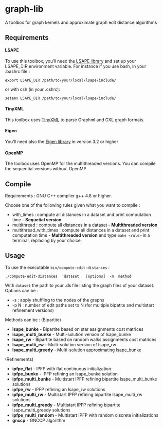 # graph-lib

A toolbox for graph kernels and approximate graph edit distance algorithms

## Requirements

#### LSAPE

To use this toolbox, you'll need the [LSAPE library](https://bougleux.users.greyc.fr/lsape/) and set up your 
LSAPE_DIR environment variable. For instance if you use bash, in your .bashrc file :

    export LSAPE_DIR /path/to/your/local/lsape/include/

or with csh (in your .cshrc):

    setenv LSAPE_DIR /path/to/your/local/lsape/include/

#### TinyXML

This toolbox uses [TinyXML](http://www.grinninglizard.com/tinyxml/) to parse Graphml and GXL graph formats.

#### Eigen

You'll need also the [Eigen library](http://eigen.tuxfamily.org/index.php) in version 3.2 or higher

#### OpenMP

The toolbox uses OpenMP for the multithreaded versions. You can compile the sequential versions without OpenMP.

## Compile

Requirements : GNU C++ compiler g++ 4.8 or higher.

Choose one of the following rules given what you want to compile :
* with_times : compute all distances in a dataset and print computation time - **Sequetial version**
* multithread : compute all distances in a dataset - **Multithreaded version**
* multithread_with_times : compute all distances in a dataset and print computation time - **Multithreaded version**
and type `make <rule>` in a terminal, replacing <rule> by your choice.


## Usage

To use the executable `bin/compute-edit-distances` :
     
    ./compute-edit-distances   dataset   [options]  -m  method 

With `dataset` the path to your .ds file listing the graph files of your dataset.
Options can be :
* -s : apply shuffling to the nodes of the graphs
* -p N : number of edit paths set to N (for multiple bipatite and multistart refinement versions)

Methods can be :
(Bipartite)
* **lsape_bunke** - Bipartite based on star assignments cost matrices
* **lsape_multi_bunke** - Multi-solution version of lsape_bunke
* **lsape_rw** - Bipartite based on random walks assignments cost matrices
* **lsape_multi_rw** - Multi-solution version of lsape_rw
* **lsape_multi_greedy** - Multi-solution approximating lsape_bunke

(Refinements)
* **ipfpe_flat** - IPFP with flat continuous initialization
* **ipfpe_bunke** - IPFP refining an lsape_bunke solution
* **ipfpe_multi_bunke** - Multistart IPFP refining bipartite lsape_multi_bunke solutions
* **ipfpe_rw** - IPFP refining an lsape_rw solutions
* **ipfpe_multi_rw** - Multistart IPFP refining bipartite lsape_multi_rw solutions
* **ipfpe_multi_greedy** - Multistart IPFP refining bipartite lsape_multi_greedy solutions
* **ipfpe_multi_random** - Multistart IPFP with random discrete initializations
* **gnccp** - GNCCP algorithm
